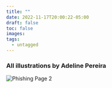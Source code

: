 ```yaml
---
title: ""
date: 2022-11-17T20:00:22-05:00
draft: false
toc: false
images:
tags:
  - untagged
---
```


### All illustrations by Adeline Pereira ###

![Phishing Page 2](/phish2.png)